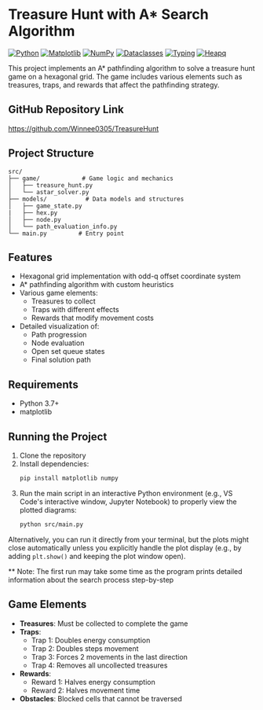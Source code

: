 # Treasure Hunt with A\* Search Algorithm

[![Python](https://img.shields.io/badge/Python-3776AB?style=for-the-badge&logo=python&logoColor=white)](https://www.python.org/)
[![Matplotlib](https://img.shields.io/badge/Matplotlib-3.8+-blueviolet?style=for-the-badge)](https://matplotlib.org/)
[![NumPy](https://img.shields.io/badge/NumPy-013243?style=for-the-badge&logo=numpy&logoColor=white)](https://numpy.org/)
[![Dataclasses](https://img.shields.io/badge/Dataclasses-Builtin%20Module-informational?style=for-the-badge)](https://docs.python.org/3/library/dataclasses.html)
[![Typing](https://img.shields.io/badge/Typing-Builtin%20Module-informational?style=for-the-badge)](https://docs.python.org/3/library/typing.html)
[![Heapq](https://img.shields.io/badge/Heapq-Builtin%20Module-informational?style=for-the-badge)](https://docs.python.org/3/library/heapq.html)

This project implements an A\* pathfinding algorithm to solve a treasure hunt game on a hexagonal grid. The game includes various elements such as treasures, traps, and rewards that affect the pathfinding strategy.

## GitHub Repository Link
https://github.com/Winnee0305/TreasureHunt


## Project Structure

```
src/
├── game/            # Game logic and mechanics
│   ├── treasure_hunt.py
│   └── astar_solver.py
├── models/           # Data models and structures
│   ├── game_state.py
|   ├── hex.py
│   ├── node.py
│   └── path_evaluation_info.py
└── main.py         # Entry point

```

## Features

- Hexagonal grid implementation with odd-q offset coordinate system
- A\* pathfinding algorithm with custom heuristics
- Various game elements:
  - Treasures to collect
  - Traps with different effects
  - Rewards that modify movement costs
- Detailed visualization of:
  - Path progression
  - Node evaluation
  - Open set queue states
  - Final solution path

## Requirements

- Python 3.7+
- matplotlib

## Running the Project

1. Clone the repository
2. Install dependencies:
   ```bash
   pip install matplotlib numpy
   ```
3. Run the main script in an interactive Python environment (e.g., VS Code's interactive window, Jupyter Notebook) to properly view the plotted diagrams:
   ```bash
   python src/main.py
   ```

Alternatively, you can run it directly from your terminal, but the plots might close automatically unless you explicitly handle the plot display (e.g., by adding `plt.show()` and keeping the plot window open).

** Note: The first run may take some time as the program prints detailed information about the search process step-by-step

## Game Elements

- **Treasures**: Must be collected to complete the game
- **Traps**:
  - Trap 1: Doubles energy consumption
  - Trap 2: Doubles steps movement
  - Trap 3: Forces 2 movements in the last direction
  - Trap 4: Removes all uncollected treasures
- **Rewards**:
  - Reward 1: Halves energy consumption
  - Reward 2: Halves movement time
- **Obstacles**: Blocked cells that cannot be traversed
